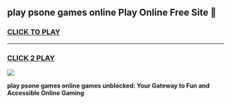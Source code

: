 
## play psone games online Play Online Free Site 👋
<h3>
<a href="https://download.freeplayer.one?title=play_psone_games_online&ref=21F">CLICK TO PLAY</a></h3>
<hr>

<h3>
<a href="https://download.freeplayer.one?title=play_psone_games_online&ref=21F">CLICK 2 PLAY</a>
  
</h3>

<a href="https://download.freeplayer.one?title=play_psone_games_online&ref=21F"><img src="https://cdnb.artstation.com/p/assets/images/images/032/539/853/original/anto-thomas-button-gif.gif"></a>


**play psone games online games unblocked: Your Gateway to Fun and Accessible Online Gaming**
